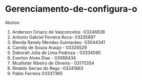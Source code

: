 # Gerenciamento-de-configura-o
Alunos: 
1. Anderson Ciriaco de Vasconcelos -03246838
2. Antonio Gabriel Ferreira Roca- 03335897
3. ⁠Blenda Ranely Mendes Guimarães- 03044341
4. Camilly de Souza Araújo - 03335529
5. Deborah Júlia de Lima Pedroza - 03334590
6. Everton Alves Dias - 03068434
7. Mcallister Ribeiro de Oliveira - 03175354
8. Rinaldo Serrao do Rego -03241663
9. Pablo Ferreira 03337365
